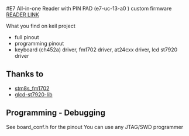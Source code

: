 #E7 All-in-one Reader with PIN PAD (e7-uc-13-a0 ) custom firmware 
[READER LINK](http://en1.fongwah.com/products/new-e7-card-reader-with-pin-pad/ "READER LINK")

What you find on keil project
* full pinout
* programming pinout
* keyboard (ch452a) driver, fm1702 driver, at24cxx driver, lcd st7920 driver

## Thanks to
* [stm8s_fm1702](https://github.com/LiuHuiGitHub/stm8s_fm1702 "stm8s_fm1702")
* [glcd-st7920-lib](https://github.com/liyanboy74/glcd-st7920-lib "glcd-st7920-lib")

## Programming - Debugging
See board_conf.h for the pinout
You can use any JTAG/SWD programmer 
